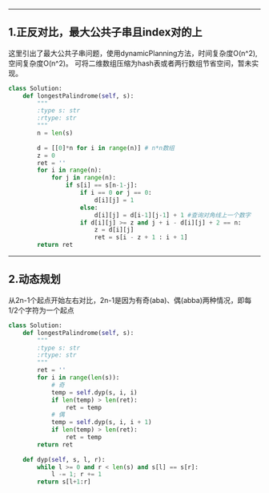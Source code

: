 -------------------------
## 1.正反对比，最大公共子串且index对的上
   这里引出了最大公共子串问题，使用dynamicPlanning方法，时间复杂度O(n^2),空间复杂度O(n^2)。
   可将二维数组压缩为hash表或者两行数组节省空间，暂未实现。
```py
class Solution:
    def longestPalindrome(self, s):
        """
        :type s: str
        :rtype: str
        """
        n = len(s)
        
        d = [[0]*n for i in range(n)] # n*n数组
        z = 0
        ret = ''
        for i in range(n):
            for j in range(n):
                if s[i] == s[n-1-j]:
                    if i == 0 or j == 0:
                        d[i][j] = 1
                    else:
                        d[i][j] = d[i-1][j-1] + 1 #查询对角线上一个数字 
                    if d[i][j] >= z and j + i - d[i][j] + 2 == n:
                        z = d[i][j]
                        ret = s[i - z + 1 : i + 1]
        return ret
 ```
        
        
-------------------------
## 2.动态规划
  从2n-1个起点开始左右对比，2n-1是因为有奇(aba)、偶(abba)两种情况，即每1/2个字符为一个起点
```py
class Solution:
    def longestPalindrome(self, s):
        """
        :type s: str
        :rtype: str
        """
        ret = ''
        for i in range(len(s)):
            # 奇
            temp = self.dyp(s, i, i)
            if len(temp) > len(ret):
                ret = temp
            # 偶
            temp = self.dyp(s, i, i + 1)
            if len(temp) > len(ret):
                ret = temp
        return ret
        
    def dyp(self, s, l, r):
        while l >= 0 and r < len(s) and s[l] == s[r]:
            l -= 1; r += 1
        return s[l+1:r]
```

